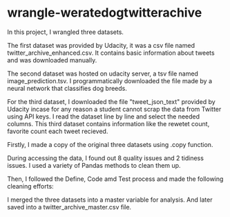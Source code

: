 # wrangle-weratedogtwitterachive

In this project, I wrangled three datasets.

The first dataset was provided by Udacity, it was a csv file named twitter_archive_enhanced.csv. It contains basic information about tweets and was downloaded manually.

The second dataset was hosted on udacity server, a tsv file named image_prediction.tsv. I programmatically downloaded the file made by a neural network that classifies dog breeds.

For the third dataset, I downloaded the file "tweet_json_text" provided by Udacity incase for any reason a student cannot scrap the data from Twitter using API keys. I read the dataset line by line and select the needed columns. This third dataset contains information like the rewetet count, favorite count each tweet recieved.

Firstly, I made a copy of the original three datasets using .copy function.

During accessing the data, I found out 8 quality issues and 2 tidiness issues. I used a variety of Pandas methods to clean them up.

Then, I followed the Define, Code amd Test process and made the following cleaning efforts:

I merged the three datasets into a master variable for analysis. And later saved into a twitter_archive_master.csv file. 
